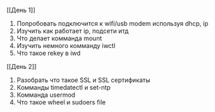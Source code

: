 [[День 1]]
1. Попробовать подключится к wifi/usb modem используя dhcp, ip
2. Изучить как работает ip, подсети итд
3. Что делает комманда mount
4. Изучить немного комманду iwctl
5. Что такое rekey в iwd

[[День 2]]
1. Разобрать что такое SSL и SSL сертификаты
2. Комманды timedatectl и set-ntp
3. Комманда usermod
4. Что такое wheel и sudoers file